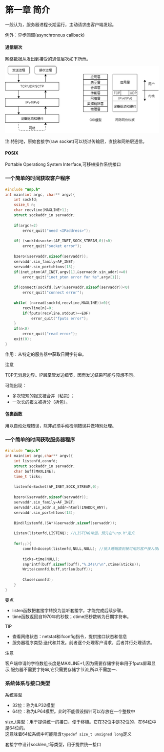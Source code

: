 # 第一章 简介

一般认为，服务器进程长期运行，主动请求由客户端发起。  

例外：异步回调(asynchronous callback)

#### 通信层次

网络数据从发出到接受的通信层次如下所示。

![net_communicate_levels](img/net_communicate_levels.png)

注:特别地，原始套接字(raw socket)可以绕过传输层，直接和网络层通信。

#### POSIX

Portable Operationg System Interface,可移植操作系统接口

### 一个简单的时间获取客户程序

```c
#include "unp.h"
int main(int argc, char** argv){
    int sockfd;
    ssize_t n;
    char recvline[MAXLINE+1];
    struct sockaddr_in servaddr;

    if(argc!=2)
        error_quit("need <IPaddress>");

    if( (sockfd=socket(AF_INET,SOCK_STREAM,0))<0)
        error_quit("socket error");

    bzero(&servaddr,sizeof(servaddr));
    servaddr.sin_family=AF_INET;
    servaddr.sin_port=htons(13);
    if(inet_pton(AF_INET,argv[1],&servaddr.sin_addr)<=0)
        error_quit("inet_pton error for %s",argv[1]);

    if(connect(sockfd,(SA*)&servaddr,sizeof(servaddr))<0)
        error_quit("connect error");

    while( (n=read(sockfd,recvline,MAXLINE))>0){
        recvline[n]=0;
        if(fputs(recvline,stdout)==EOF)
            error_quit("fputs error");
    }
    if(n<0)
        error_quit("read error");
    exit(0);
}
```
作用：从特定的服务器中获取日期字符串。

注意

TCP无消息边界。IP层掌管发送细节，因而发送结果可能与预想不同。

可能出现：

- 多次较短的报文被合并（粘包）；
- 一次长的报文被拆分（拆包）。

#### 包裹函数

用以自动处理错误，除非必须手动检测错误并做特别处理。

### 一个简单的时间获取服务器程序

```c
#include "unp.h"
int main(int argc,char** argv){
    int listenfd,connfd;
    struct sockaddr_in servaddr;
    char buff[MAXLINE];
    time_t ticks;

    listenfd=Socket(AF_INET,SOCK_STREAM,0);

    bzero(&servaddr,sizeof(servaddr));
    servaddr.sin_family=AF_INET;
    servaddr.sin_addr.s_addr=htonl(INADDR_ANY);
    servaddr.sin_port=htons(13);

    Bind(listenfd,(SA*)&servaddr,sizeof(servaddr));

    Listen(listenfd,LISTENQ); //LISTENQ常值，预先在"unp.h"定义

    for(;;){
        connfd=Accept(listenfd,NULL,NULL); //投入睡眠直到被可用的客户接入唤醒

        ticks=time(NULL);
        snprintf(buff,sizeof(buff),"%.24s\r\n",ctime(&ticks));
        Write(connfd,buff,strlen(buff));

        Close(connfd);
    }
}
```
要点
- listen函数把套接字转换为监听套接字，才能完成后续步骤。
- time函数返回自1970年的秒数；ctime把秒数转为日期字符串。

TIP

- 查看网络状态：netstat和ifconfig指令，提供接口状态和信息
- 服务器程序类型:迭代和并发。前者逐个处理客户请求，后者并行处理请求。

注意

客户端申请的字符数组长度是MAXLINE+1,因为需要存储字符串用于fputs屏幕显示;服务器不需要字符串,它只需要存储字节流,所以不需加一.

### 系统体系与接口类型  

系统类型  

- 32位：称为ILP32模型  
- 64位：称为LP64模型。此时不能假设指针可以存放在一个整数中  

size_t类型：用于提供统一的接口，便于移植。它在32位中是32位的，在64位中是64位的。  
这意味着64位系统中可能隐含`typedef size_t unsigned long`定义  

套接字中设计socklen_t等类型，用于提供统一接口


